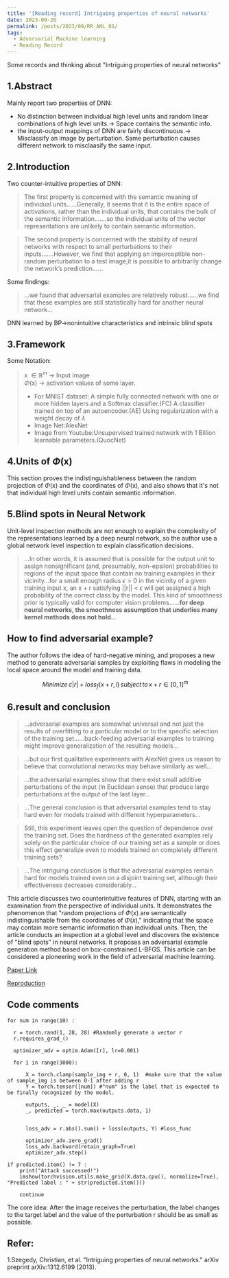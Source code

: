 ```yaml
---
title: '[Reading record] Intriguing properties of neural networks'
date: 2023-09-26
permalink: /posts/2023/09/RR_AML_01/
tags:
  - Adversarial Machine learning
  - Reading Record
---
```



Some records and thinking about "Intriguing properties of neural networks"

1.Abstract
------
Mainly report two properties of DNN:
- No distinction between individual high level units and random linear combinations of high level units.-> Space contains the semantic info.
- the input-output mappings of DNN are fairly discontinuous.-> Misclassify an image by perturbation. Same perturbation causes different network to misclaasify the same input.

2.Introduction
------
Two counter-intuitive properties of DNN:
> The first property is concerned with the semantic meaning of individual units......Generally, it seems that it is the entire space of activations, rather than the individual units, that contains the bulk of the semantic information.......so the individual units of the vector representations are unlikely to contain semantic information. 


> The second property is concerned with the stability of neural networks with respect to small perturbations to their inputs.......However, we find that applying an imperceptible non-random perturbation to a test image,it is possible to arbitrarily change the network’s prediction......

Some findings:
> ...we found that adversarial examples are relatively robust......we find that these examples are still statistically hard for another neural network...

DNN learned by BP->nonintuitive characteristics and intrinsic blind spots


3.Framework
------
Some Notation:
> x $\in \mathbb{R}^m$ -> Input image <br/>
>  $\Phi$(x)        ->     activation values of some layer.
> - For MNIST dataset: A simple fully connected network with one or more hidden layers and a Softmax classifier.(FC) A classifier trained on top of an autoencoder.(AE) Using regularization with a weight decay of $\lambda$
> - Image Net:AlexNet
> - Image from Youtube:Unsupervised trained network with 1 Billion learnable parameters.(QuocNet)


4.Units of $\Phi$(x)
------
This section proves the indistinguishableness between the random projection of $\Phi$(x) and the coordinates of $\Phi$(x), and also shows that it's not that individual high level units contain semantic information.


5.Blind spots in Neural Network
------
Unit-level inspection methods are not enough to explain the complexity of the representations learned by a deep neural network, so the author use a global network level inspection to explain classification decisions.

> ...In other words, it is assumed that is possible for the output unit to assign nonsignificant (and, presumably, non-epsilon) probabilities to regions of the input space that contain no training examples in their vicinity...for a small enough radius $\epsilon>0$ in the vicinity of a given training input x, an x + r satisfying &#124;&#124;r&#124;&#124; < $\epsilon$ will get assigned a high probability of the correct class by the model. This kind of smoothness prior is typically valid for computer vision problems......**for deep neural networks, the smoothness assumption that underlies many kernel methods does not hold**...

How to find adversarial example?
------

The author follows the idea of hard-negative mining, and proposes a new method to generate adversarial samples by exploiting flaws in modeling the local space around the model and training data.

$$Minimize{\,}c|r| + loss_f(x+r,l) {\,}subject{\,} to {\,}x+r \in [0,1]^m $$


6.result and conclusion
------
> ...adversarial examples are somewhat universal and not just the results of overfitting to a particular model or to the specific selection of the training set......back-feeding adversarial examples to training might improve generalization of the resulting models...

> ...but our first qualitative experiments with AlexNet gives us reason to believe that convolutional networks may behave similarly as well...

> ...the adversarial examples show that there exist small additive perturbations of the input (in Euclidean sense) that produce large perturbations at the output of the last layer...

> ...The general conclusion is that adversarial examples tend to stay hard even for models trained with different hyperparameters...

>Still, this experiment leaves open the question of dependence over the training set. Does the hardness of the generated examples rely solely on the particular choice of our training set as a sample or does this effect generalize even to models trained on completely different training sets?

>...The intriguing conclusion is that the adversarial examples remain hard for models trained even on a disjoint training set, although their effectiveness decreases considerably...




This article discusses two counterintuitive features of DNN, starting with an examination from the perspective of individual units. It demonstrates the phenomenon that "random projections of $\Phi(x)$ are semantically indistinguishable from the coordinates of $\Phi(x)$," indicating that the space may contain more semantic information than individual units. Then, the article conducts an inspection at a global level and discovers the existence of "blind spots" in neural networks. It proposes an adversarial example generation method based on box-constrained L-BFGS. This article can be considered a pioneering work in the field of adversarial machine learning.


[Paper Link](https://arxiv.org/abs/1312.6199)

[Reproduction](https://github.com/JasonH0810/AML_reproduce/tree/main/Intriguing%20properties%20of%20nerural%20networks)

Code comments
------
    for num in range(10) :
    
      r = torch.rand(1, 28, 28) #Randomly generate a vector r
      r.requires_grad_() 

      optimizer_adv = optim.Adam([r], lr=0.001)

      for i in range(3000):

          X = torch.clamp(sample_img + r, 0, 1)  #make sure that the value of sample_img is between 0-1 after adding r
          Y = torch.tensor([num]) #"num" is the label that is expected to be finally recognized by the model.

          outputs, _, _ = model(X)
          _, predicted = torch.max(outputs.data, 1) 


          loss_adv = r.abs().sum() + loss(outputs, Y) #loss_func

          optimizer_adv.zero_grad()
          loss_adv.backward(retain_graph=True)
          optimizer_adv.step()

    if predicted.item() != 7 :
        print("Attack successed!")
        imshow(torchvision.utils.make_grid(X.data.cpu(), normalize=True), "Predicted label : " + str(predicted.item()))
        
        continue

The core idea: After the image receives the perturbation, the label changes to the target label and the value of the perturbation r should be as small as possible.

Refer:
------  
1.Szegedy, Christian, et al. "Intriguing properties of neural networks." arXiv preprint arXiv:1312.6199 (2013).